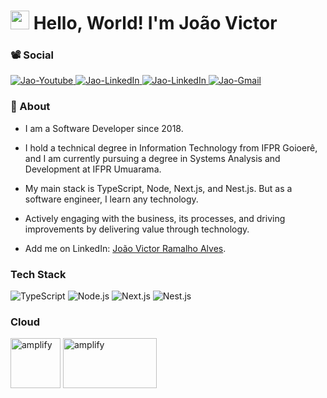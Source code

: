 <h1><img src="https://raw.githubusercontent.com/kaueMarques/kaueMarques/master/hi.gif" height="30px"> Hello, World! I'm João Victor</h1>

### 📽 Social
<a href="https://youtube.com/devlandia" target="_blank">
  <img
    src="https://img.shields.io/badge/-Dev%20Lândia-1dba54?style=flat-square&labelColor=1dba54&logo=youtube&logoColor=121212&link=https://youtube.com/devlandia"
    alt="Jao-Youtube"
  />
</a>

<a href="https://www.linkedin.com/in/404jv/">
  <img
    src="https://img.shields.io/badge/-LinkedIn-1dba54?style=flat-square&labelColor=1dba54&logo=Linkedin&logoColor=121212&link=https://www.linkedin.com/in/404jv/"
    target="_blank"
    alt="Jao-LinkedIn"
  />
</a>

<a href="https://twitter.com/401jv" target="_blank">
  <img
    src="https://img.shields.io/badge/-Twitter-1dba54?style=flat-square&labelColor=1dba54&logo=twitter&logoColor=121212&link=https://twitter.com/401jv"
    target="_blank"
    alt="Jao-LinkedIn"
  />
</a>

<a href="mailto:joaovictorramalho7@gmail.com" target="_blank">
  <img
    src="https://img.shields.io/badge/-joaovictorramalho7@gmail.com-1dba54?style=flat-square&labelColor=1dba54&logo=gmail&logoColor=121212&link=mailto:joaovictorramalho7@gmail.com"
    target="_blank"
    alt="Jao-Gmail"
  />
</a>

### 💚 About
- I am a Software Developer since 2018.

- I hold a technical degree in Information Technology from IFPR Goioerê, and I am currently pursuing a degree in Systems Analysis and Development at IFPR Umuarama.

- My main stack is TypeScript, Node, Next.js, and Nest.js. But as a software engineer, I learn any technology.

- Actively engaging with the business, its processes, and driving improvements by delivering value through technology.

- Add me on LinkedIn: [João Victor Ramalho Alves](https://www.linkedin.com/in/404jv/).

### Tech Stack
![TypeScript](https://img.shields.io/badge/TypeScript-007ACC?style=for-the-badge&logo=typescript&logoColor=white)
![Node.js](https://img.shields.io/badge/Node.js-339933?style=for-the-badge&logo=nodedotjs&logoColor=white)
![Next.js](https://img.shields.io/badge/Next.js-000000?style=for-the-badge&logo=nextdotjs&logoColor=white)
![Nest.js](https://img.shields.io/badge/Nest.js-E0234E?style=for-the-badge&logo=nestjs&logoColor=white)

### Cloud
<p align="left"> 
  <img src="https://i.pinimg.com/originals/4a/41/7d/4a417d1f8cab870d4e93498ae1ae2d21.png" alt="amplify" width="80" height="80"/>
  <img src="https://openupthecloud.com/wp-content/uploads/2020/04/gcp.png?ezimgfmt=rs:312x176/rscb2/ngcb2/notWebP" alt="amplify" width="150" height="80"/>
</p>
